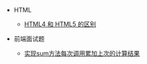 - HTML

  - [HTML4 和 HTML5 的区别](docs/HTML/diff_between_html4_and_html5.md)

- 前端面试题
  - [实现sum方法每次调用累加上次的计算结果](docs/interviewQuestion/sum.md)
